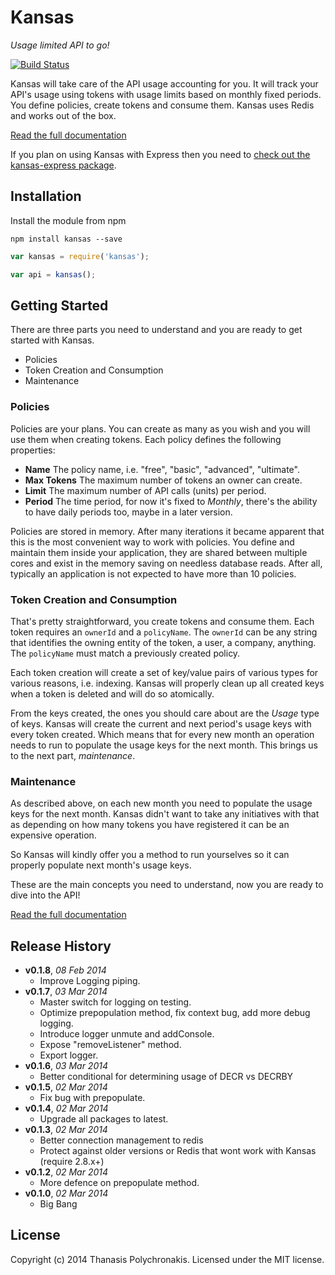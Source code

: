 # Kansas

*Usage limited API to go!*

[![Build Status](https://secure.travis-ci.org/thanpolas/kansas.png?branch=master)](http://travis-ci.org/thanpolas/kansas)

Kansas will take care of the API usage accounting for you. It will track your API's usage using tokens with usage limits based on monthly fixed periods. You define policies, create tokens and consume them. Kansas uses Redis and works out of the box.

[Read the full documentation][docs]

If you plan on using Kansas with Express then you need to [check out the kansas-express package](https://github.com/thanpolas/kansas-express).

## Installation

Install the module from npm 

```
npm install kansas --save
```

```javascript
var kansas = require('kansas');

var api = kansas();
```

## Getting Started

There are three parts you need to understand and you are ready to get started with Kansas.

* Policies
* Token Creation and Consumption
* Maintenance

### Policies

Policies are your plans. You can create as many as you wish and you will use them when creating tokens. Each policy defines the following properties:

* **Name** The policy name, i.e. "free", "basic", "advanced", "ultimate".
* **Max Tokens** The maximum number of tokens an owner can create.
* **Limit** The maximum number of API calls (units) per period.
* **Period** The time period, for now it's fixed to *Monthly*, there's the ability to have daily periods too, maybe in a later version.

Policies are stored in memory. After many iterations it became apparent that this is the most convenient way to work with policies. You define and maintain them inside your application, they are shared between multiple cores and exist in the memory saving on needless database reads. After all, typically an application is not expected to have more than 10 policies.

### Token Creation and Consumption

That's pretty straightforward, you create tokens and consume them. Each token requires an `ownerId` and a `policyName`. The `ownerId` can be any string that identifies the owning entity of the token, a user, a company, anything. The `policyName` must match a previously created policy.

Each token creation will create a set of key/value pairs of various types for various reasons, i.e. indexing. Kansas will properly clean up all created keys when a token is deleted and will do so atomically.

From the keys created, the ones you should care about are the *Usage* type of keys. Kansas will create the current and next period's usage keys with every token created. Which means that for every new month an operation needs to run to populate the usage keys for the next month. This brings us to the next part, *maintenance*.

### Maintenance

As described above, on each new month you need to populate the usage keys for the next month. Kansas didn't want to take any initiatives with that as depending on how many tokens you have registered it can be an expensive operation.

So Kansas will kindly offer you a method to run yourselves so it can properly populate next month's usage keys.

These are the main concepts you need to understand, now you are ready to dive into the API!

[Read the full documentation][docs]

## Release History

- **v0.1.8**, *08 Feb 2014*
    - Improve Logging piping.
- **v0.1.7**, *03 Mar 2014*
    - Master switch for logging on testing.
    - Optimize prepopulation method, fix context bug, add more debug logging.
    - Introduce logger unmute and addConsole.
    - Expose "removeListener" method.
    - Export logger.
- **v0.1.6**, *03 Mar 2014*
    - Better conditional for determining usage of DECR vs DECRBY
- **v0.1.5**, *02 Mar 2014*
    - Fix bug with prepopulate.
- **v0.1.4**, *02 Mar 2014*
    - Upgrade all packages to latest.
- **v0.1.3**, *02 Mar 2014*
    - Better connection management to redis
    - Protect against older versions or Redis that wont work with Kansas (require 2.8.x+)
- **v0.1.2**, *02 Mar 2014*
    - More defence on prepopulate method.
- **v0.1.0**, *02 Mar 2014*
    - Big Bang

## License

Copyright (c) 2014 Thanasis Polychronakis. Licensed under the MIT license.

[docs]: https://github.com/thanpolas/kansas-docs/blob/master/README.md
